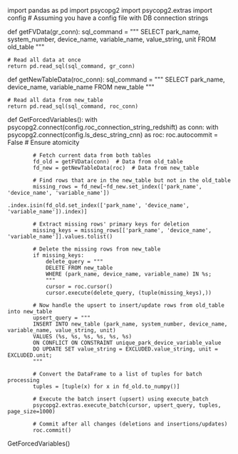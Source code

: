 import pandas as pd
import psycopg2
import psycopg2.extras
import config  # Assuming you have a config file with DB connection strings

def getFVData(gr_conn):
    sql_command = """
    SELECT park_name, system_number, device_name, variable_name, value_string, unit
    FROM old_table
    """
    
    # Read all data at once
    return pd.read_sql(sql_command, gr_conn)

def getNewTableData(roc_conn):
    sql_command = """
    SELECT park_name, device_name, variable_name
    FROM new_table
    """
    
    # Read all data from new_table
    return pd.read_sql(sql_command, roc_conn)

def GetForcedVariables():
    with psycopg2.connect(config.roc_connection_string_redshift) as conn:
        with psycopg2.connect(config.ls_desc_string_cnn) as roc:
            roc.autocommit = False  # Ensure atomicity

            # Fetch current data from both tables
            fd_old = getFVData(conn)  # Data from old_table
            fd_new = getNewTableData(roc)  # Data from new_table

            # Find rows that are in the new_table but not in the old_table
            missing_rows = fd_new[~fd_new.set_index(['park_name', 'device_name', 'variable_name'])
                                    .index.isin(fd_old.set_index(['park_name', 'device_name', 'variable_name']).index)]
            
            # Extract missing rows' primary keys for deletion
            missing_keys = missing_rows[['park_name', 'device_name', 'variable_name']].values.tolist()

            # Delete the missing rows from new_table
            if missing_keys:
                delete_query = """
                DELETE FROM new_table
                WHERE (park_name, device_name, variable_name) IN %s;
                """
                cursor = roc.cursor()
                cursor.execute(delete_query, (tuple(missing_keys),))

            # Now handle the upsert to insert/update rows from old_table into new_table
            upsert_query = """
            INSERT INTO new_table (park_name, system_number, device_name, variable_name, value_string, unit)
            VALUES (%s, %s, %s, %s, %s, %s)
            ON CONFLICT ON CONSTRAINT unique_park_device_variable_value 
            DO UPDATE SET value_string = EXCLUDED.value_string, unit = EXCLUDED.unit;
            """
            
            # Convert the DataFrame to a list of tuples for batch processing
            tuples = [tuple(x) for x in fd_old.to_numpy()]

            # Execute the batch insert (upsert) using execute_batch
            psycopg2.extras.execute_batch(cursor, upsert_query, tuples, page_size=1000)

            # Commit after all changes (deletions and insertions/updates)
            roc.commit()

GetForcedVariables()
